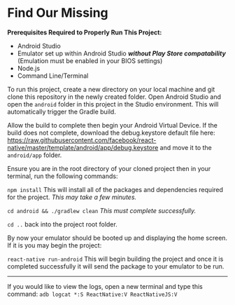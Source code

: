 # Find Our Missing

**Prerequisites Required to Properly Run This Project:**

* Android Studio
* Emulator set up within Android Studio **_without Play Store compatability_** (Emulation must be enabled in your BIOS settings)
* Node.js
* Command Line/Terminal

To run this project, create a new directory on your local machine and git clone this repository in the newly created folder.
Open Android Studio and open the `android` folder in this project in the Studio environment. This will automatically trigger the Gradle build.

Allow the build to complete then begin your Android Virtual Device.
If the build does not complete, download the debug.keystore default file here: https://raw.githubusercontent.com/facebook/react-native/master/template/android/app/debug.keystore and move it to the `android/app` folder.

Ensure you are in the root directory of your cloned project then in your terminal, run the following commands:

`npm install` This will install all of the packages and dependencies required for the project. _This may take a few minutes._

`cd android && ./gradlew clean` _This must complete successfully._

`cd ..` back into the project root folder.


By now your emulator should be booted up and displaying the home screen. If it is you may begin the project:

`react-native run-android` This will begin building the project and once it is completed successfully it will send the package to your emulator to be run.

---

If you would like to view the logs, open a new terminal and type this command: `adb logcat *:S ReactNative:V ReactNativeJS:V`
